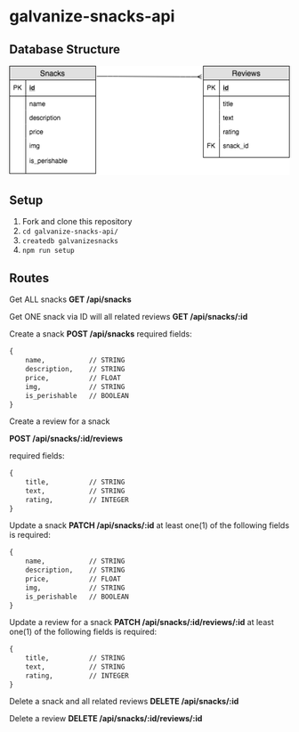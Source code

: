 # galvanize-snacks-api

## Database Structure

![](./images/Snacks-ERD.png)

## Setup
1. Fork and clone this repository
1. `cd galvanize-snacks-api/`
1. `createdb galvanizesnacks`
1. `npm run setup`

## Routes

Get ALL snacks
**GET /api/snacks**

Get ONE snack via ID will all related reviews
**GET /api/snacks/:id**

Create a snack 
**POST /api/snacks**
required fields:
```
{
    name,           // STRING
    description,    // STRING
    price,          // FLOAT
    img,            // STRING
    is_perishable   // BOOLEAN
}
```

Create a review for a snack

**POST /api/snacks/:id/reviews**

required fields:
```
{
	title,          // STRING
    text,           // STRING
    rating,         // INTEGER
}
```

Update a snack
**PATCH /api/snacks/:id**
at least one(1) of the following fields is required:
```
{
    name,           // STRING
    description,    // STRING
    price,          // FLOAT
    img,            // STRING
    is_perishable   // BOOLEAN
}
```

Update a review for a snack
**PATCH /api/snacks/:id/reviews/:id**
at least one(1) of the following fields is required:
```
{
	title,          // STRING
    text,           // STRING
    rating,         // INTEGER
}
```

Delete a snack and all related reviews
**DELETE /api/snacks/:id**

Delete a review
**DELETE /api/snacks/:id/reviews/:id**
